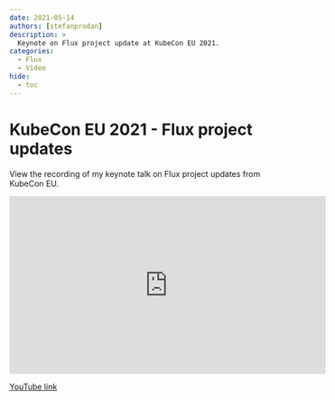 ```yaml
---
date: 2021-05-14
authors: [stefanprodan]
description: >
  Keynote on Flux project update at KubeCon EU 2021.
categories:
  - Flux
  - Video
hide:
  - toc
---
```


# KubeCon EU 2021 - Flux project updates

View the recording of my keynote talk on Flux project updates 
from KubeCon EU.
<!-- more -->

<iframe width="560" height="315" src="https://www.youtube-nocookie.com/embed/kuzZpKHLoVM?si=oWhBH0YeocLG8gI3" title="YouTube video player" frameborder="0" allow="accelerometer; autoplay; clipboard-write; encrypted-media; gyroscope; picture-in-picture; web-share" allowfullscreen></iframe>

[YouTube link](https://youtu.be/kuzZpKHLoVM?si=oWhBH0YeocLG8gI3)
